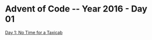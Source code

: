 # Advent of Code -- Year 2016 - Day 01

[Day 1: No Time for a Taxicab](https://adventofcode.com/2016/day/1)
